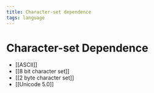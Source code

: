 ```yaml
---
title: Character-set dependence
tags: language
---
```


# Character-set Dependence
- [[ASCII]]
- [[8 bit character set]]
- [[2 byte character set]]
- [[Unicode 5.0]]


























































































